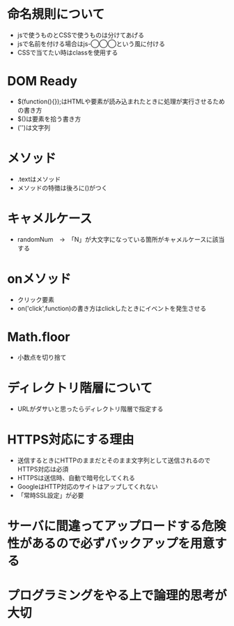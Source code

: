# 命名規則について
- jsで使うものとCSSで使うものは分けてあげる
- jsで名前を付ける場合はjs-◯◯◯という風に付ける
- CSSで当てたい時はclassを使用する
  
# DOM Ready
- $(function(){});はHTMLや要素が読み込まれたときに処理が実行させるための書き方
- $()は要素を拾う書き方
- ('')は文字列

# メソッド
- .textはメソッド
- メソッドの特徴は後ろに()がつく

# キャメルケース
- randomNum　→　「N」が大文字になっている箇所がキャメルケースに該当する

# onメソッド
- クリック要素
- on('click',function)の書き方はclickしたときにイベントを発生させる

# Math.floor
- 小数点を切り捨て

# ディレクトリ階層について
- URLがダサいと思ったらディレクトリ階層で指定する

# HTTPS対応にする理由
- 送信するときにHTTPのままだとそのまま文字列として送信されるのでHTTPS対応は必須
- HTTPSは送信時、自動で暗号化してくれる
- GoogleはHTTP対応のサイトはアップしてくれない
- 「常時SSL設定」が必要

# サーバに間違ってアップロードする危険性があるので必ずバックアップを用意する

# プログラミングをやる上で論理的思考が大切
